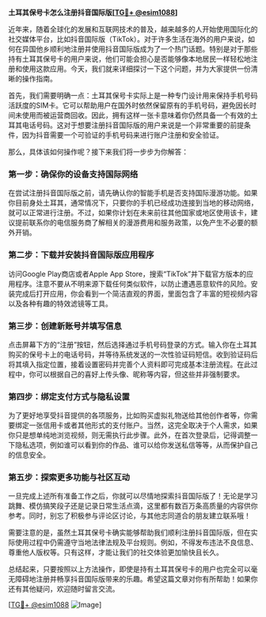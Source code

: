 **土耳其保号卡怎么注册抖音国际版[[TG💪+ @esim1088](https://t.me/s/esim1088)]**

近年来，随着全球化的发展和互联网技术的普及，越来越多的人开始使用国际化的社交媒体平台，比如抖音国际版（TikTok）。对于许多生活在海外的用户来说，如何在异国他乡顺利地注册并使用抖音国际版成为了一个热门话题。特别是对于那些持有土耳其保号卡的用户来说，他们可能会担心是否能够像本地居民一样轻松地注册和使用这款应用。今天，我们就来详细探讨一下这个问题，并为大家提供一份清晰的操作指南。

首先，我们需要明确一点：土耳其保号卡实际上是一种专门设计用来保持手机号码活跃度的SIM卡。它可以帮助用户在国外时依然保留原有的手机号码，避免因长时间未使用而被运营商回收。因此，拥有这样一张卡意味着你仍然具备一个有效的土耳其电话号码。这对于想要注册抖音国际版的用户来说是一个非常重要的前提条件，因为抖音需要一个可验证的手机号码来进行账户注册和安全验证。

那么，具体该如何操作呢？接下来我们将一步步为你解答：

### 第一步：确保你的设备支持国际网络

在尝试注册抖音国际版之前，请先确认你的智能手机是否支持国际漫游功能。如果你目前身处土耳其，通常情况下，只要你的手机已经成功连接到当地的移动网络，就可以正常进行注册。不过，如果你计划在未来前往其他国家或地区使用该卡，建议提前联系你的电信服务商了解相关的漫游费用和服务政策，以免产生不必要的额外开销。

### 第二步：下载并安装抖音国际版应用程序

访问Google Play商店或者Apple App Store，搜索“TikTok”并下载官方版本的应用程序。注意不要从不明来源下载任何类似软件，以防止遭遇恶意软件的风险。安装完成后打开应用，你会看到一个简洁直观的界面，里面包含了丰富的短视频内容以及各种有趣的特效滤镜等工具。

### 第三步：创建新账号并填写信息

点击屏幕下方的“注册”按钮，然后选择通过手机号码登录的方式。输入你在土耳其购买的保号卡上的电话号码，并等待系统发送的一次性验证码短信。收到验证码后将其填入指定位置，接着设置密码并完善个人资料即可完成基本注册流程。在此过程中，你可以根据自己的喜好上传头像、昵称等内容，但这些并非强制要求。

### 第四步：绑定支付方式与隐私设置

为了更好地享受抖音提供的各项服务，比如购买虚拟礼物送给其他创作者等，你需要绑定一张信用卡或者其他形式的支付账户。当然，这完全取决于个人需求，如果你只是想单纯地浏览视频，则无需执行此步骤。此外，在首次登录后，记得调整一下隐私选项，例如谁可以看到你的作品、谁可以给你发送私信等等，从而保护自己的信息安全。

### 第五步：探索更多功能与社区互动

一旦完成上述所有准备工作之后，你就可以尽情地探索抖音国际版了！无论是学习跳舞、模仿搞笑段子还是记录日常生活点滴，这里都有数百万条高质量的内容供你参考。同时，别忘了积极参与评论区讨论，与其他志同道合的朋友建立联系哦！

需要注意的是，虽然土耳其保号卡确实能够帮助我们顺利注册抖音国际版，但在实际使用过程中仍需遵守当地法律法规及平台规则。例如，不得发布违法不良信息、尊重他人版权等。只有这样，才能让我们的社交体验更加愉快且长久。

总结起来，只要按照以上方法操作，即使是持有土耳其保号卡的用户也完全可以毫无障碍地注册并畅享抖音国际版带来的乐趣。希望这篇文章对你有所帮助！如果你还有其他疑问，欢迎随时留言交流。

[[TG💪+ @esim1088](https://t.me/s/esim1088) ![Image](https://i.postimg.cc/4NQfJmqS/Snipaste-2025-05-13-00-14-12.png)]